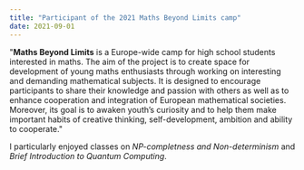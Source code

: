 ```yaml
---
title: "Participant of the 2021 Maths Beyond Limits camp"
date: 2021-09-01 
---
```


"**Maths Beyond Limits** is a Europe-wide camp for high school students interested in maths.
The aim of the project is to create space for development of young maths enthusiasts through
working on interesting and demanding mathematical subjects. It is designed to encourage participants to share their knowledge and passion with others as well as to enhance cooperation and
integration of European mathematical societies. Moreover, its goal is to awaken youth’s curiosity
and to help them make important habits of creative thinking, self-development, ambition and
ability to cooperate."

I particularly enjoyed classes on *NP-completness and Non-determinism* and *Brief Introduction to Quantum Computing*.